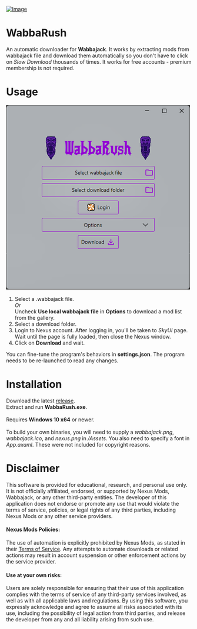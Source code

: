 [![Image](https://shields.io/badge/2.3-WabbaRush-blue)](https://github.com/ent3m/WabbaRush/releases/tag/v2.3)
# WabbaRush
An automatic downloader for **Wabbajack**. It works by extracting mods from wabbajack file and download them automatically so you don't have to click on *Slow Download* thousands of times. It works for free accounts - premium membership is not required.
# Usage
![Image](https://raw.githubusercontent.com/ent3m/WabbaRush/refs/heads/master/WabbajackDownloader/Assets/screenshot.png)

1. Select a .wabbajack file.<br>
*Or*<br>
Uncheck **Use local wabbajack file** in **Options** to download a mod list from the gallery.
2. Select a download folder.
3. Login to Nexus account. After logging in, you'll be taken to *SkyUI* page.<br>
Wait until the page is fully loaded, then close the Nexus window.
5. Click on **Download** and wait.<br>

You can fine-tune the program's behaviors in **settings.json**. The program needs to be re-launched to read any changes.

# Installation
Download the latest [release](https://github.com/ent3m/WabbaRush/releases).<br>
Extract and run **WabbaRush.exe**.<br><br>
Requires **Windows 10 x64** or newer.<br><br>
To build your own binaries, you will need to supply a *wabbajack.png*, *wabbajack.ico*, and *nexus.png* in */Assets*. You also need to specify a font in *App.axaml*. These were not included for copyright reasons.

# Disclaimer
This software is provided for educational, research, and personal use only. It is not officially affiliated, endorsed, or supported by Nexus Mods, Wabbajack, or any other third-party entities. The developer of this application does not endorse or promote any use that would violate the terms of service, policies, or legal rights of any third parties, including Nexus Mods or any other service providers.

#### Nexus Mods Policies:
The use of automation is explicitly prohibited by Nexus Mods, as stated in their [Terms of Service](https://help.nexusmods.com/article/18-terms-of-service). Any attempts to automate downloads or related actions may result in account suspension or other enforcement actions by the service provider.

#### Use at your own risks:
Users are solely responsible for ensuring that their use of this application complies with the terms of service of any third-party services involved, as well as with all applicable laws and regulations. By using this software, you expressly acknowledge and agree to assume all risks associated with its use, including the possibility of legal action from third parties, and release the developer from any and all liability arising from such use.
